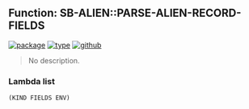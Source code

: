 ## Function: SB-ALIEN::PARSE-ALIEN-RECORD-FIELDS
[![package](https://img.shields.io/badge/Package-SB--ALIEN-5f9ea0.svg?style=social&colorA=999999)](../) [![type](https://img.shields.io/badge/Type-Function-5f9ea0.svg?style=social&colorA=999999)](../#function) [![github](https://img.shields.io/badge/GitHub-View_the_source-5f9ea0.svg?style=social&colorA=999999&logo=github)](https://github.com/sbcl/sbcl/blob/master/src/code/host-alieneval.lisp/) 

> No description.

### Lambda list
```
(KIND FIELDS ENV)
```
